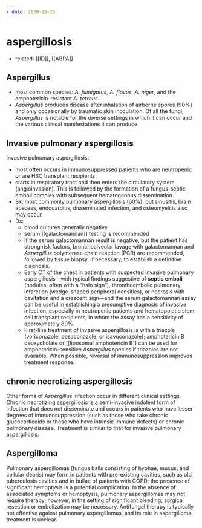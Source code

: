 ```yaml
---
- date: 2020-10-26
---
```


# aspergillosis

- related: [[ID]], [[ABPA]]

## Aspergillus

- most common species: _A. fumigatus_, _A. flavus_, _A_. _niger_, and the amphotericin-resistant _A. terreus_.
- _Aspergillus_ produces disease after inhalation of airborne spores (90%) and only occasionally by traumatic skin inoculation. Of all the fungi, _Aspergillus_ is notable for the diverse settings in which it can occur and the various clinical manifestations it can produce.

## Invasive pulmonary aspergillosis

<!-- invasive aspergillosis population, pathogenesis, sx, dx, rx -->

Invasive pulmonary aspergillosis:

- most often occurs in immunosuppressed patients who are neutropenic or are HSC transplant recipients
- starts in respiratory tract and then enters the circulatory system (angioinvasion). This is followed by the formation of a fungus-septic emboli complex with subsequent hematogenous dissemination.
- Sx: most commonly pulmonary aspergillosis (60%), but sinusitis, brain abscess, endocarditis, disseminated infection, and osteomyelitis also may occur.
- Dx:
	- blood cultures generally negative
	- serum [[galactomannan]] testing is recommended
	- If the serum galactomannan result is negative, but the patient has strong risk factors, bronchoalveolar lavage with galactomannan and _Aspergillus_ polymerase chain reaction (PCR) are recommended, followed by tissue biopsy, if necessary, to establish a definitive diagnosis.
	- Early CT of the chest in patients with suspected invasive pulmonary aspergillosis—with typical findings suggestive of **septic emboli** (nodules, often with a “halo sign”), thromboembolic pulmonary infarction (wedge-shaped peripheral densities), or necrosis with cavitation and a crescent sign—and the serum galactomannan assay can be useful in establishing a presumptive diagnosis of invasive infection, especially in neutropenic patients and hematopoietic stem cell transplant recipients, in whom the assay has a sensitivity of approximately 80%.
	- First-line treatment of invasive aspergillosis is with a triazole (voriconazole, posaconazole, or isavuconazole); amphotericin B deoxycholate or [[liposomal amphotericin B]] can be used for amphotericin-sensitive _Aspergillus_ species if triazoles are not available. When possible, reversal of immunosuppression improves treatment response.

## chronic necrotizing aspergillosis

<!-- ignore -->

Other forms of _Aspergillus_ infection occur in different clinical settings. Chronic necrotizing aspergillosis is a semi-invasive indolent form of infection that does not disseminate and occurs in patients who have lesser degrees of immunosuppression (such as those who take chronic glucocorticoids or those who have intrinsic immune defects) or chronic pulmonary disease. Treatment is similar to that for invasive pulmonary aspergillosis.

## Aspergilloma

Pulmonary aspergillomas (fungus balls consisting of hyphae, mucus, and cellular debris) may form in patients with pre-existing cavities, such as old tuberculosis cavities and in bullae of patients with COPD; the presence of significant hemoptysis is a potential complication. In the absence of associated symptoms or hemoptysis, pulmonary aspergillomas may not require therapy; however, in the setting of significant bleeding, surgical resection or embolization may be necessary. Antifungal therapy is typically not effective against pulmonary aspergillomas, and its role in aspergilloma treatment is unclear.
